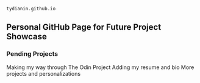 `tydianin.github.io`

## Personal GitHub Page for Future Project Showcase

### Pending Projects

Making my way through The Odin Project
Adding my resume and bio
More projects and personalizations
